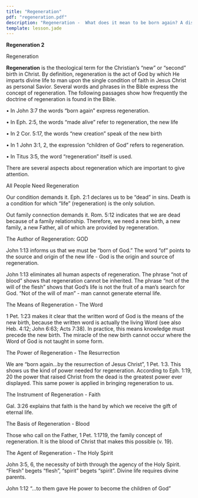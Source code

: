 ```yaml
---
title: "Regeneration"
pdf: "regeneration.pdf"
description: "Regeneration -  What does it mean to be born again? A discussion of the words referring to a believer's new life in Christ."
template: lesson.jade
---
```



**Regeneration 2**

Regeneration

**Regeneration** is the theological term for the Christian’s “new” or
“second” birth in Christ. By definition, regeneration is the act of God
by which He imparts divine life to man upon the single condition of
faith in Jesus Christ as personal Savior. Several words and phrases in
the Bible express the concept of regeneration. The following passages
show how frequently the doctrine of regeneration is found in the Bible.

• In John 3:7 the words “born again” express regeneration.

• In Eph. 2:5, the words “made alive” refer to regeneration, the new
life

• In 2 Cor. 5:17, the words “new creation” speak of the new birth

• In 1 John 3:1, 2, the expression “children of God” refers to
regeneration.

• In Titus 3:5, the word “regeneration” itself is used.

There are several aspects about regeneration which are important to give
attention.

All People Need Regeneration

Our condition demands it. Eph. 2:1 declares us to be “dead” in sins.
Death is a condition for which “life” (regeneration) is the only
solution.

Out family connection demands it. Rom. 5:12 indicates that we are dead
because of a family relationship. Therefore, we need a new birth, a new
family, a new Father, all of which are provided by regeneration.

The Author of Regeneration: GOD

John 1:13 informs us that we must be “born of God.” The word “of” points
to the source and origin of the new life - God is the origin and source
of regeneration.

John 1:13 eliminates all human aspects of regeneration. The phrase “not
of blood” shows that regeneration cannot be inherited. The phrase “not
of the will of the flesh” shows that God’s life is not the fruit of a
man’s search for God. “Not of the will of man” - man cannot generate
eternal life.

The Means of Regeneration - The Word

1 Pet. 1:23 makes it clear that the written word of God is the means of
the new birth, because the written word is actually the living Word (see
also Heb. 4:12; John 6:63; Acts 7:38). In practice, this means knowledge
must precede the new birth. The miracle of the new birth cannot occur
where the Word of God is not taught in some form.

The Power of Regeneration - The Resurrection

We are “born again…by the resurrection of Jesus Christ”, 1 Pet. 1:3.
This shows us the kind of power needed for regeneration. According to
Eph. 1:19, 20 the power that raised Christ from the dead is the greatest
power ever displayed. This same power is applied in bringing
regeneration to us.

The Instrument of Regeneration - Faith

Gal. 3:26 explains that faith is the hand by which we receive the gift
of eternal life.

The Basis of Regeneration - Blood

Those who call on the Father, 1 Pet. 1:17­19, the family concept of
regeneration. It is the blood of Christ that makes this possible
(v. 19).

The Agent of Regeneration - The Holy Spirit

John 3:5, 6, the necessity of birth through the agency of the Holy
Spirit. “Flesh” begets “flesh”, “spirit” begets “spirit”. Divine life
requires divine parents.

John 1:12 “…to them gave He power to become the children of God”

